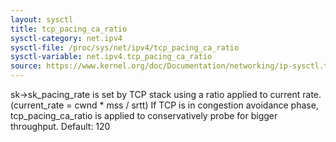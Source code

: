 ```yaml
---
layout: sysctl
title: tcp_pacing_ca_ratio
sysctl-category: net.ipv4
sysctl-file: /proc/sys/net/ipv4/tcp_pacing_ca_ratio
sysctl-variable: net.ipv4.tcp_pacing_ca_ratio
source: https://www.kernel.org/doc/Documentation/networking/ip-sysctl.txt
---
```

sk->sk_pacing_rate is set by TCP stack using a ratio applied
to current rate. (current_rate = cwnd * mss / srtt)
If TCP is in congestion avoidance phase, tcp_pacing_ca_ratio
is applied to conservatively probe for bigger throughput.
Default: 120

